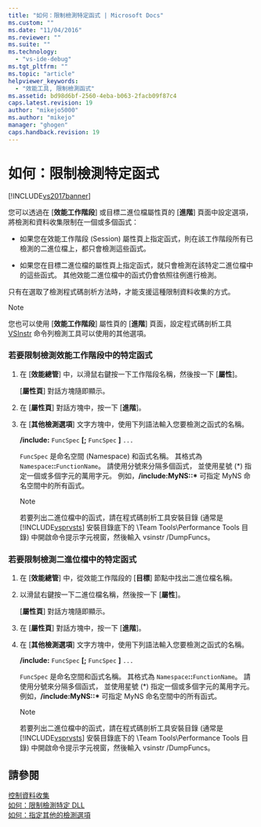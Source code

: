 ```yaml
---
title: "如何：限制檢測特定函式 | Microsoft Docs"
ms.custom: ""
ms.date: "11/04/2016"
ms.reviewer: ""
ms.suite: ""
ms.technology: 
  - "vs-ide-debug"
ms.tgt_pltfrm: ""
ms.topic: "article"
helpviewer_keywords: 
  - "效能工具, 限制檢測函式"
ms.assetid: bd98d6bf-2560-4eba-b063-2facb09f87c4
caps.latest.revision: 19
author: "mikejo5000"
ms.author: "mikejo"
manager: "ghogen"
caps.handback.revision: 19
---
```

# 如何：限制檢測特定函式
[!INCLUDE[vs2017banner](../code-quality/includes/vs2017banner.md)]

您可以透過在 \[**效能工作階段**\] 或目標二進位檔屬性頁的 \[**進階**\] 頁面中設定選項，將檢測和資料收集限制在一個或多個函式：  
  
-   如果您在效能工作階段 \(Session\) 屬性頁上指定函式，則在該工作階段所有已檢測的二進位檔上，都只會檢測這些函式。  
  
-   如果您在目標二進位檔的屬性頁上指定函式，就只會檢測在該特定二進位檔中的這些函式。  其他效能二進位檔中的函式仍會依照往例進行檢測。  
  
 只有在選取了檢測程式碼剖析方法時，才能支援這種限制資料收集的方式。  
  
> [!NOTE]
>  您也可以使用 \[**效能工作階段**\] 屬性頁的 \[**進階**\] 頁面，設定程式碼剖析工具 [VSInstr](../profiling/vsinstr.md) 命令列檢測工具可以使用的其他選項。  
  
### 若要限制檢測效能工作階段中的特定函式  
  
1.  在 \[**效能總管**\] 中，以滑鼠右鍵按一下工作階段名稱，然後按一下 \[**屬性**\]。  
  
     \[**屬性頁**\] 對話方塊隨即顯示。  
  
2.  在 \[**屬性頁**\] 對話方塊中，按一下 \[**進階**\]。  
  
3.  在 \[**其他檢測選項**\] 文字方塊中，使用下列語法輸入您要檢測之函式的名稱。  
  
     **\/include:** `FuncSpec` **\[;** `FuncSpec` **\]** `...`  
  
     `FuncSpec` 是命名空間 \(Namespace\) 和函式名稱。  其格式為 `Namespace`**::**`FunctionName`。  請使用分號來分隔多個函式，  並使用星號 \(\*\) 指定一個或多個字元的萬用字元。  例如，**\/include:MyNS::\*** 可指定 MyNS 命名空間中的所有函式。  
  
    > [!NOTE]
    >  若要列出二進位檔中的函式，請在程式碼剖析工具安裝目錄 \(通常是 [!INCLUDE[vsprvsts](../code-quality/includes/vsprvsts_md.md)] 安裝目錄底下的 \\Team Tools\\Performance Tools 目錄\) 中開啟命令提示字元視窗，然後輸入 vsinstr \/DumpFuncs。  
  
### 若要限制檢測二進位檔中的特定函式  
  
1.  在 \[**效能總管**\] 中，從效能工作階段的 \[**目標**\] 節點中找出二進位檔名稱。  
  
2.  以滑鼠右鍵按一下二進位檔名稱，然後按一下 \[**屬性**\]。  
  
     \[**屬性頁**\] 對話方塊隨即顯示。  
  
3.  在 \[**屬性頁**\] 對話方塊中，按一下 \[**進階**\]。  
  
4.  在 \[**其他檢測選項**\] 文字方塊中，使用下列語法輸入您要檢測之函式的名稱。  
  
     **\/include:** `FuncSpec` **\[;** `FuncSpec` **\]** `...`  
  
     `FuncSpec` 是命名空間和函式名稱。  其格式為 `Namespace`**::**`FunctionName`。  請使用分號來分隔多個函式，  並使用星號 \(\*\) 指定一個或多個字元的萬用字元。  例如，**\/include:MyNS::\*** 可指定 MyNS 命名空間中的所有函式。  
  
    > [!NOTE]
    >  若要列出二進位檔中的函式，請在程式碼剖析工具安裝目錄 \(通常是 [!INCLUDE[vsprvsts](../code-quality/includes/vsprvsts_md.md)] 安裝目錄底下的 \\Team Tools\\Performance Tools 目錄\) 中開啟命令提示字元視窗，然後輸入 vsinstr \/DumpFuncs。  
  
## 請參閱  
 [控制資料收集](../profiling/controlling-data-collection.md)   
 [如何：限制檢測特定 DLL](../profiling/how-to-limit-instrumentation-to-specific-dlls.md)   
 [如何：指定其他的檢測選項](../Topic/How%20to:%20Specify%20Additional%20Instrumentation%20Options.md)
